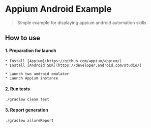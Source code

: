 # Appium Android Example
> Simple example for displaying appium android automation skills

## How to use

#### 1. Preparation for launch
```
* Install [Appium](https://github.com/appium/appium/)
* Install [Android SDK](https://developer.android.com/studio/)

* Launch two android emulator
* Launch Appium instance
```

#### 2. Run tests
```
./gradlew clean test
```
#### 3. Report generation 
```
./gradlew allureReport
```
